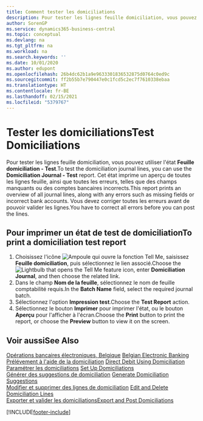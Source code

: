 ```yaml
---
title: Comment tester les domiciliations
description: Pour tester les lignes feuille domiciliation, vous pouvez utiliser l'état Feuille domiciliation - Test. Cet état imprime un aperçu de toutes les lignes feuille, ainsi que toutes les erreurs, telles que des champs manquants ou des comptes bancaires incorrects.
author: SorenGP
ms.service: dynamics365-business-central
ms.topic: conceptual
ms.devlang: na
ms.tgt_pltfrm: na
ms.workload: na
ms.search.keywords: ''
ms.date: 10/01/2020
ms.author: edupont
ms.openlocfilehash: 26b4dc62b1a9e9633301836532875d0764c0ed9c
ms.sourcegitcommit: ff2b55b7e790447e0c1fcd5c2ec7f7610338ebaa
ms.translationtype: HT
ms.contentlocale: fr-BE
ms.lasthandoff: 02/15/2021
ms.locfileid: "5379767"
---
```

# <a name="test-domiciliations"></a><span data-ttu-id="6d7e0-104">Tester les domiciliations</span><span class="sxs-lookup"><span data-stu-id="6d7e0-104">Test Domiciliations</span></span>
<span data-ttu-id="6d7e0-105">Pour tester les lignes feuille domiciliation, vous pouvez utiliser l'état **Feuille domiciliation - Test**.</span><span class="sxs-lookup"><span data-stu-id="6d7e0-105">To test the domiciliation journal lines, you can use the **Domiciliation Journal - Test** report.</span></span> <span data-ttu-id="6d7e0-106">Cet état imprime un aperçu de toutes les lignes feuille, ainsi que toutes les erreurs, telles que des champs manquants ou des comptes bancaires incorrects.</span><span class="sxs-lookup"><span data-stu-id="6d7e0-106">This report prints an overview of all journal lines, along with any errors such as missing fields or incorrect bank accounts.</span></span> <span data-ttu-id="6d7e0-107">Vous devez corriger toutes les erreurs avant de pouvoir valider les lignes.</span><span class="sxs-lookup"><span data-stu-id="6d7e0-107">You have to correct all errors before you can post the lines.</span></span>  

## <a name="to-print-a-domiciliation-test-report"></a><span data-ttu-id="6d7e0-108">Pour imprimer un état de test de domiciliation</span><span class="sxs-lookup"><span data-stu-id="6d7e0-108">To print a domiciliation test report</span></span>  

1.  <span data-ttu-id="6d7e0-109">Choisissez l'icône ![Ampoule qui ouvre la fonction Tell Me](../../media/ui-search/search_small.png "Dites-moi ce que vous voulez faire"), saisissez **Feuille domiciliation**, puis sélectionnez le lien associé.</span><span class="sxs-lookup"><span data-stu-id="6d7e0-109">Choose the ![Lightbulb that opens the Tell Me feature](../../media/ui-search/search_small.png "Tell me what you want to do") icon, enter **Domiciliation Journal**, and then choose the related link.</span></span>  
2.  <span data-ttu-id="6d7e0-110">Dans le champ **Nom de la feuille**, sélectionnez le nom de feuille comptabilité requis.</span><span class="sxs-lookup"><span data-stu-id="6d7e0-110">In the **Batch Name** field, select the required journal batch.</span></span>  
3.  <span data-ttu-id="6d7e0-111">Sélectionnez l'option **Impression test**.</span><span class="sxs-lookup"><span data-stu-id="6d7e0-111">Choose the **Test Report** action.</span></span>  
4.  <span data-ttu-id="6d7e0-112">Sélectionnez le bouton **Imprimer** pour imprimer l'état, ou le bouton **Aperçu** pour l'afficher à l'écran.</span><span class="sxs-lookup"><span data-stu-id="6d7e0-112">Choose the **Print** button to print the report, or choose the **Preview** button to view it on the screen.</span></span>  

## <a name="see-also"></a><span data-ttu-id="6d7e0-113">Voir aussi</span><span class="sxs-lookup"><span data-stu-id="6d7e0-113">See Also</span></span>  
 <span data-ttu-id="6d7e0-114">[Opérations bancaires électroniques, Belgique](belgian-electronic-banking.md) </span><span class="sxs-lookup"><span data-stu-id="6d7e0-114">[Belgian Electronic Banking](belgian-electronic-banking.md) </span></span>  
 <span data-ttu-id="6d7e0-115">[Prélévement à l'aide de la domiciliation](direct-debit-using-domiciliation.md) </span><span class="sxs-lookup"><span data-stu-id="6d7e0-115">[Direct Debit Using Domiciliation](direct-debit-using-domiciliation.md) </span></span>  
 <span data-ttu-id="6d7e0-116">[Paramétrer les domiciliations](how-to-set-up-domiciliations.md) </span><span class="sxs-lookup"><span data-stu-id="6d7e0-116">[Set Up Domiciliations](how-to-set-up-domiciliations.md) </span></span>  
 <span data-ttu-id="6d7e0-117">[Générer des suggestions de domiciliation](how-to-generate-domiciliation-suggestions.md) </span><span class="sxs-lookup"><span data-stu-id="6d7e0-117">[Generate Domiciliation Suggestions](how-to-generate-domiciliation-suggestions.md) </span></span>  
 <span data-ttu-id="6d7e0-118">[Modifier et supprimer des lignes de domiciliation](how-to-edit-and-delete-domiciliation-lines.md) </span><span class="sxs-lookup"><span data-stu-id="6d7e0-118">[Edit and Delete Domiciliation Lines](how-to-edit-and-delete-domiciliation-lines.md) </span></span>  
 [<span data-ttu-id="6d7e0-119">Exporter et valider les domiciliations</span><span class="sxs-lookup"><span data-stu-id="6d7e0-119">Export and Post Domiciliations</span></span>](how-to-export-and-post-domiciliations.md)


[!INCLUDE[footer-include](../../includes/footer-banner.md)]